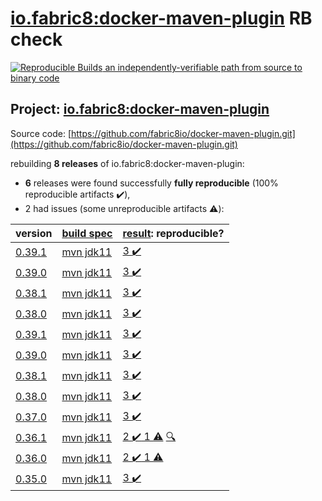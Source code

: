 [io.fabric8:docker-maven-plugin](https://search.maven.org/artifact/io.fabric8/docker-maven-plugin/) RB check
=======

[![Reproducible Builds](https://reproducible-builds.org/images/logos/rb.svg) an independently-verifiable path from source to binary code](https://reproducible-builds.org/)

## Project: [io.fabric8:docker-maven-plugin](https://search.maven.org/artifact/io.fabric8/docker-maven-plugin/)

Source code: [https://github.com/fabric8io/docker-maven-plugin.git](https://github.com/fabric8io/docker-maven-plugin.git)

rebuilding **8 releases** of io.fabric8:docker-maven-plugin:
- **6** releases were found successfully **fully reproducible** (100% reproducible artifacts :heavy_check_mark:),
- 2 had issues (some unreproducible artifacts :warning:):

| version | [build spec](BUILDSPEC.md) | [result](https://reproducible-builds.org/docs/jvm/): reproducible? |
| -- | --------- | ------ |
| [0.39.1](https://search.maven.org/artifact/io.fabric8/docker-maven-plugin/0.39.1/pom) | [mvn jdk11](docker-maven-plugin-0.39.1.buildspec) | [3 :heavy_check_mark: ](docker-maven-plugin-0.39.1.buildcompare) |
| [0.39.0](https://search.maven.org/artifact/io.fabric8/docker-maven-plugin/0.39.0/pom) | [mvn jdk11](docker-maven-plugin-0.39.0.buildspec) | [3 :heavy_check_mark: ](docker-maven-plugin-0.39.0.buildcompare) |
| [0.38.1](https://search.maven.org/artifact/io.fabric8/docker-maven-plugin/0.38.1/pom) | [mvn jdk11](docker-maven-plugin-0.38.1.buildspec) | [3 :heavy_check_mark: ](docker-maven-plugin-0.38.1.buildcompare) |
| [0.38.0](https://search.maven.org/artifact/io.fabric8/docker-maven-plugin/0.38.0/pom) | [mvn jdk11](docker-maven-plugin-0.38.0.buildspec) | [3 :heavy_check_mark: ](docker-maven-plugin-0.38.0.buildcompare) |
| [0.39.1](https://search.maven.org/artifact/io.fabric8/docker-maven-plugin/0.39.1/pom) | [mvn jdk11](docker-maven-plugin-0.39.1.buildspec) | [3 :heavy_check_mark: ](docker-maven-plugin-0.39.1.buildcompare) |
| [0.39.0](https://search.maven.org/artifact/io.fabric8/docker-maven-plugin/0.39.0/pom) | [mvn jdk11](docker-maven-plugin-0.39.0.buildspec) | [3 :heavy_check_mark: ](docker-maven-plugin-0.39.0.buildcompare) |
| [0.38.1](https://search.maven.org/artifact/io.fabric8/docker-maven-plugin/0.38.1/pom) | [mvn jdk11](docker-maven-plugin-0.38.1.buildspec) | [3 :heavy_check_mark: ](docker-maven-plugin-0.38.1.buildcompare) |
| [0.38.0](https://search.maven.org/artifact/io.fabric8/docker-maven-plugin/0.38.0/pom) | [mvn jdk11](docker-maven-plugin-0.38.0.buildspec) | [3 :heavy_check_mark: ](docker-maven-plugin-0.38.0.buildcompare) |
| [0.37.0](https://search.maven.org/artifact/io.fabric8/docker-maven-plugin/0.37.0/pom) | [mvn jdk11](docker-maven-plugin-0.37.0.buildspec) | [3 :heavy_check_mark: ](docker-maven-plugin-0.37.0.buildcompare) |
| [0.36.1](https://search.maven.org/artifact/io.fabric8/docker-maven-plugin/0.36.1/pom) | [mvn jdk11](docker-maven-plugin-0.36.1.buildspec) | [2 :heavy_check_mark:  1 :warning:](docker-maven-plugin-0.36.1.buildcompare) [:mag:](docker-maven-plugin-0.36.1.diffoscope) |
| [0.36.0](https://search.maven.org/artifact/io.fabric8/docker-maven-plugin/0.36.0/pom) | [mvn jdk11](docker-maven-plugin-0.36.0.buildspec) | [2 :heavy_check_mark:  1 :warning:](docker-maven-plugin-0.36.0.buildcompare) |
| [0.35.0](https://search.maven.org/artifact/io.fabric8/docker-maven-plugin/0.35.0/pom) | [mvn jdk11](docker-maven-plugin-0.35.0.buildspec) | [3 :heavy_check_mark: ](docker-maven-plugin-0.35.0.buildcompare) |
